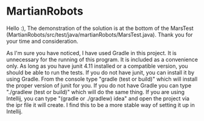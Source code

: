 MartianRobots
=============
Hello :), The demonstration of the solution is at the bottom of the MarsTest (MartianRobots/src/test/java/martianRobots/MarsTest.java). Thank you for your time and consideration.

As I'm sure you have noticed, I have used Gradle in this project. It is unnecessary for the running of this program. It is included as a convenience only.
As long as you have junit 4.11 installed or a compatible version, you should be able to run the tests.
If you do not have junit, you can install it by using Gradle. From the console type "gradle (test or build)" which will install the proper version
of junit for you. If you do not have Gradle you can type "./gradlew (test or build)" which will do the same thing.
If you are using Intellij, you can type "(gradle or ./gradlew) idea" and open the project via the ipr file it will create. I find this to be
a more stable way of setting it up in Intellij.